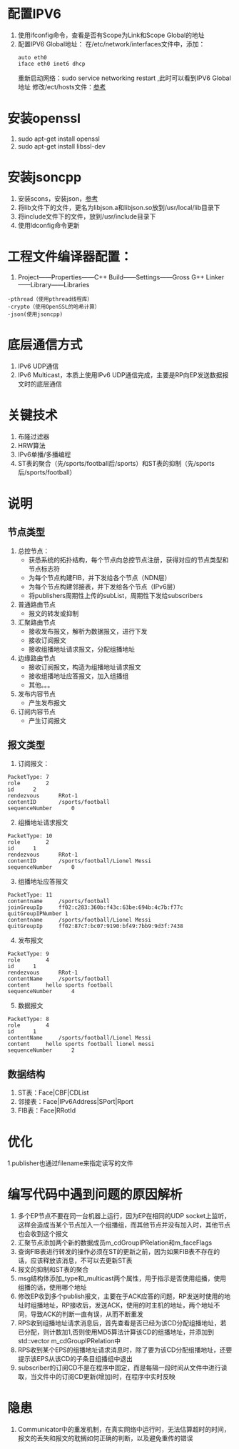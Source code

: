 # 配置IPV6
1. 使用ifconfig命令，查看是否有Scope为Link和Scope Global的地址
2. 配置IPV6 Global地址：
	在/etc/network/interfaces文件中，添加：
	```
	auto eth0
	iface eth0 inet6 dhcp
	```
	重新启动网络：sudo service networking restart ,此时可以看到IPV6 Global地址
	修改/ect/hosts文件：[参考](http://blog.mythsman.com/?p=2677)
	
# 安装openssl
1. sudo apt-get install openssl 
2. sudo apt-get install libssl-dev

# 安装jsoncpp
1. 安装scons，安装json，[参考](http://blog.csdn.net/khalily/article/details/8844546)
2. 将lib文件下的文件，更名为libjson.a和libjson.so放到/usr/local/lib目录下
3. 将include文件下的文件，放到/usr/include目录下
4. 使用ldconfig命令更新
	
# 工程文件编译器配置：
1. Project——Properties——C++  Build——Settings——Gross G++ Linker——Library——Libraries
```
-pthread（使用pthread线程库）
-crypto（使用OpenSSL的哈希计算）
-json(使用jsoncpp)
```

# 底层通信方式
1. IPv6 UDP通信
2. IPv6 Multicast，本质上使用IPv6 UDP通信完成，主要是RP向EP发送数据报文时的底层通信
 
# 关键技术
1. 布隆过滤器
2. HRW算法
3. IPv6单播/多播编程
4. ST表的聚合（先/sports/football后/sports）和ST表的抑制（先/sports后/sports/football）

# 说明
## 节点类型
1. 总控节点：
	- 获悉系统的拓扑结构，每个节点向总控节点注册，获得对应的节点类型和节点标志符
	- 为每个节点构建FIB，并下发给各个节点（NDN层）
	- 为每个节点构建邻接表，并下发给各个节点（IPv6层）
	- 将publishers周期性上传的subList，周期性下发给subscribers
2. 普通路由节点
	- 报文的转发或抑制
3. 汇聚路由节点
	- 接收发布报文，解析为数据报文，进行下发
	- 接收订阅报文
	- 接收组播地址请求报文，分配组播地址
4. 边缘路由节点
	- 接收订阅报文，构造为组播地址请求报文
	- 接收组播地址应答报文，加入组播组
	- 其他。。。
5. 发布内容节点
	- 产生发布报文
6. 订阅内容节点
	- 产生订阅报文

## 报文类型
1. 订阅报文：

```
PacketType:	7
role		2
id		2
rendezvous		RRot-1
contentID		/sports/football
sequenceNumber		0

```

2. 组播地址请求报文

```
PacketType:	10
role		2
id		1
rendezvous		RRot-1
contentID		/sports/football/Lionel Messi
sequenceNumber		0

```


3. 组播地址应答报文

```
PacketType:	11
contentname		/sports/football
joinGroupIp		ff02:c283:360b:f43c:63be:694b:4c7b:f77c
quitGroupIPNumber 1
contentname		/sports/football/Lionel Messi
quitGroupIp		ff02:87c7:bc07:9190:bf49:7bb9:9d3f:7438      

```

4. 发布报文

```
PacketType:	9
role		4
id		1
rendezvous		RRot-1
contentName		/sports/football
content		hello sports football
sequenceNumber		4

```


5. 数据报文

```
PacketType:	8
role		4
id		1
contentName		/sports/football/Lionel Messi
content		hello sports football lionel messi 
sequenceNumber		2

```



## 数据结构

1. ST表：Face|CBF|CDList
2. 邻接表：Face|IPv6Address|SPort|Rport
3. FIB表：Face|RRotId


# 优化
1.publisher也通过filename来指定读写的文件

# 编写代码中遇到问题的原因解析
1. 多个EP节点不要在同一台机器上运行，因为EP在相同的UDP socket上监听，这样会造成当某个节点加入一个组播组，而其他节点并没有加入时，其他节点也会收到这个报文
2. 汇聚节点添加两个新的数据成员m_cdGroupIPRelation和m_faceFlags
3. 查询FIB表进行转发的操作必须在ST的更新之前，因为如果FIB表不存在的话，应该释放该消息，不可以去更新ST表
4. 报文的抑制和ST表的聚合
5. msg结构体添加_type和_multicast两个属性，用于指示是否使用组播，使用组播的话，使用哪个地址
6. 修改EP收到多个publish报文，主要在于ACK应答的问题，RP发送时使用的地址时组播地址，RP接收后，发送ACK，使用的时主机的地址，两个地址不同，导致ACK的判断一直有误，从而不断重发
7. RPS收到组播地址请求消息后，首先查看是否已经为该CD分配组播地址，若已分配，则计数加1,否则使用MD5算法计算该CD的组播地址，并添加到std::vector<CDGroupIPRelation> m_cdGroupIPRelation中
8. RPS收到某个EPS的组播地址请求消息时，除了要为该CD分配组播地址，还要提示该EPS从该CD的子条目组播组中退出
9. subscriber的订阅CD不是在程序中固定，而是每隔一段时间从文件中进行读取，当文件中的订阅CD更新(增加)时，在程序中实时反映

# 隐患
1. Communicator中的重发机制，在真实网络中运行时，无法估算超时的时间，报文的丢失和报文的耽搁如何正确的判断，以及避免重传的错误






